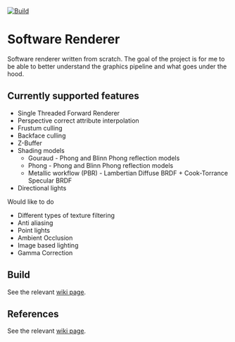 [![Build](https://github.com/marsp0/software-renderer/actions/workflows/build.yml/badge.svg)](https://github.com/marsp0/software-renderer/actions/workflows/build.yml)

# Software Renderer

Software renderer written from scratch. The goal of the project is for me to be able to better understand the graphics pipeline and what goes under the hood.

## Currently supported features
- Single Threaded Forward Renderer
- Perspective correct attribute interpolation
- Frustum culling
- Backface culling
- Z-Buffer
- Shading models
	- Gouraud - Phong and Blinn Phong reflection models
	- Phong - Phong and Blinn Phong reflection models
	- Metallic workflow (PBR) - Lambertian Diffuse BRDF + Cook-Torrance Specular BRDF
- Directional lights

Would like to do
- Different types of texture filtering
- Anti aliasing
- Point lights
- Ambient Occlusion
- Image based lighting
- Gamma Correction

## Build
See the relevant [wiki page](https://github.com/marsp0/software-renderer/wiki/Build).

## References
See the relevant [wiki page](https://github.com/marsp0/software-renderer/wiki/References).
